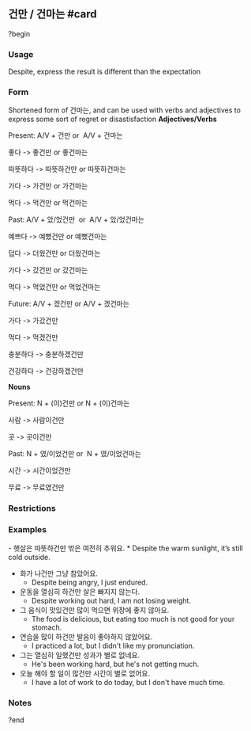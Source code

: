 ## 건만 / 건마는 #card
?begin
### Usage
Despite, express the result is different than the expectation
### Form
Shortened form of 건마는, and can be used with verbs and adjectives to express some sort of regret or disastisfaction
**Adjectives/Verbs**

Present: A/V + 건만 or  A/V + 건마는

좋다 -> 좋건만 or 좋건마는

따뜻하다 -> 따뜻하건만 or 따뜻하건마는

가다 -> 가건만 or 가건마는

먹다 -> 먹건만 or 먹건마는

Past: A/V + 았/었건만  or  A/V + 았/었건마는

예쁘다 -> 예뻤건만 or 예뻤건마는

덥다 -> 더웠건만 or 더웠건마는

가다 -> 갔건만 or 갔건마는

먹다 -> 먹었건만 or 먹었건마는

Future: A/V + 겠건만 or A/V + 겠건마는

가다 -> 가갔건만

먹다 -> 먹겠건만

충분하다 -> 충분하겠건만

건강하다 -> 건강하겠건만

**Nouns**

Present: N + (이)건만 or N + (이)건마는

사람 -> 사람이건만

곳 -> 곳이건만

Past: N + 였/이었건만 or  N + 였/이었건마는

시간 -> 시간이었건만

무료 -> 무료였건만
### Restrictions

### Examples
- 햇살은 따뜻하건만 밖은 여전히 추워요.
	* Despite the warm sunlight, it’s still cold outside.
* 화가 나건만 그냥 참았어요.
	* Despite being angry, I just endured.
* 운동을 열심히 하건만 살은 빠지지 않는다.
	* Despite working out hard, I am not losing weight.
* 그 음식이 맛있건만 많이 먹으면 위장에 좋지 않아요.
	* The food is delicious, but eating too much is not good for your stomach.
* 연습을 많이 하건만 발음이 좋아하지 않았어요.
	* I practiced a lot, but I didn't like my pronunciation.
* 그는 열심히 일했건만 성과가 별로 없네요.
	* He's been working hard, but he's not getting much.
* 오늘 해야 할 일이 많건만 시간이 별로 없어요.
	* I have a lot of work to do today, but I don't have much time.
### Notes
?end
